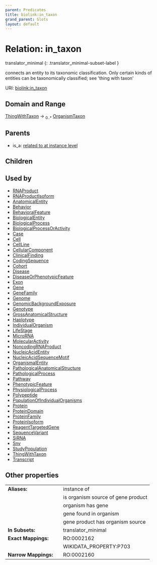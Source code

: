 ```yaml
---
parent: Predicates
title: biolink:in_taxon
grand_parent: Slots
layout: default
---
```


# Relation: in_taxon

translator_minimal
{: .translator_minimal-subset-label }


connects an entity to its taxonomic classification. Only certain kinds of entities can be taxonomically classified; see 'thing with taxon'

URI: [biolink:in_taxon](https://w3id.org/biolink/vocab/in_taxon)

## Domain and Range

[ThingWithTaxon](ThingWithTaxon.md) ->  <sub>0..\*</sub> [OrganismTaxon](OrganismTaxon.md)

## Parents

 *  is_a: [related to at instance level](related_to_at_instance_level.md)

## Children


## Used by

 * [RNAProduct](RNAProduct.md)
 * [RNAProductIsoform](RNAProductIsoform.md)
 * [AnatomicalEntity](AnatomicalEntity.md)
 * [Behavior](Behavior.md)
 * [BehavioralFeature](BehavioralFeature.md)
 * [BiologicalEntity](BiologicalEntity.md)
 * [BiologicalProcess](BiologicalProcess.md)
 * [BiologicalProcessOrActivity](BiologicalProcessOrActivity.md)
 * [Case](Case.md)
 * [Cell](Cell.md)
 * [CellLine](CellLine.md)
 * [CellularComponent](CellularComponent.md)
 * [ClinicalFinding](ClinicalFinding.md)
 * [CodingSequence](CodingSequence.md)
 * [Cohort](Cohort.md)
 * [Disease](Disease.md)
 * [DiseaseOrPhenotypicFeature](DiseaseOrPhenotypicFeature.md)
 * [Exon](Exon.md)
 * [Gene](Gene.md)
 * [GeneFamily](GeneFamily.md)
 * [Genome](Genome.md)
 * [GenomicBackgroundExposure](GenomicBackgroundExposure.md)
 * [Genotype](Genotype.md)
 * [GrossAnatomicalStructure](GrossAnatomicalStructure.md)
 * [Haplotype](Haplotype.md)
 * [IndividualOrganism](IndividualOrganism.md)
 * [LifeStage](LifeStage.md)
 * [MicroRNA](MicroRNA.md)
 * [MolecularActivity](MolecularActivity.md)
 * [NoncodingRNAProduct](NoncodingRNAProduct.md)
 * [NucleicAcidEntity](NucleicAcidEntity.md)
 * [NucleicAcidSequenceMotif](NucleicAcidSequenceMotif.md)
 * [OrganismalEntity](OrganismalEntity.md)
 * [PathologicalAnatomicalStructure](PathologicalAnatomicalStructure.md)
 * [PathologicalProcess](PathologicalProcess.md)
 * [Pathway](Pathway.md)
 * [PhenotypicFeature](PhenotypicFeature.md)
 * [PhysiologicalProcess](PhysiologicalProcess.md)
 * [Polypeptide](Polypeptide.md)
 * [PopulationOfIndividualOrganisms](PopulationOfIndividualOrganisms.md)
 * [Protein](Protein.md)
 * [ProteinDomain](ProteinDomain.md)
 * [ProteinFamily](ProteinFamily.md)
 * [ProteinIsoform](ProteinIsoform.md)
 * [ReagentTargetedGene](ReagentTargetedGene.md)
 * [SequenceVariant](SequenceVariant.md)
 * [SiRNA](SiRNA.md)
 * [Snv](Snv.md)
 * [StudyPopulation](StudyPopulation.md)
 * [ThingWithTaxon](ThingWithTaxon.md)
 * [Transcript](Transcript.md)

## Other properties

|  |  |  |
| --- | --- | --- |
| **Aliases:** | | instance of |
|  | | is organism source of gene product |
|  | | organism has gene |
|  | | gene found in organism |
|  | |  gene product has organism source |
| **In Subsets:** | | translator_minimal |
| **Exact Mappings:** | | RO:0002162 |
|  | | WIKIDATA_PROPERTY:P703 |
| **Narrow Mappings:** | | RO:0002160 |

